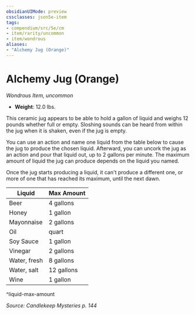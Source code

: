 ```yaml
---
obsidianUIMode: preview
cssclasses: json5e-item
tags:
- compendium/src/5e/cm
- item/rarity/uncommon
- item/wondrous
aliases: 
- "Alchemy Jug (Orange)"
---
```

# Alchemy Jug (Orange)
*Wondrous Item, uncommon*  

- **Weight**: 12.0 lbs.

This ceramic jug appears to be able to hold a gallon of liquid and weighs 12 pounds whether full or empty. Sloshing sounds can be heard from within the jug when it is shaken, even if the jug is empty.

You can use an action and name one liquid from the table below to cause the jug to produce the chosen liquid. Afterward, you can uncork the jug as an action and pour that liquid out, up to 2 gallons per minute. The maximum amount of liquid the jug can produce depends on the liquid you named.

Once the jug starts producing a liquid, it can't produce a different one, or more of one that has reached its maximum, until the next dawn.

| Liquid | Max Amount |
|--------|------------|
| Beer | 4 gallons |
| Honey | 1 gallon |
| Mayonnaise | 2 gallons |
| Oil | quart |
| Soy Sauce | 1 gallon |
| Vinegar | 2 gallons |
| Water, fresh | 8 gallons |
| Water, salt | 12 gallons |
| Wine | 1 gallon |
^liquid-max-amount

*Source: Candlekeep Mysteries p. 144*